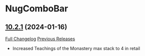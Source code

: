 # NugComboBar

## [10.2.1](https://github.com/rgd87/NugComboBar/tree/10.2.1) (2024-01-16)
[Full Changelog](https://github.com/rgd87/NugComboBar/compare/10.2.0...10.2.1) [Previous Releases](https://github.com/rgd87/NugComboBar/releases)

- Increased Teachings of the Monastery max stack to 4 in retail  
